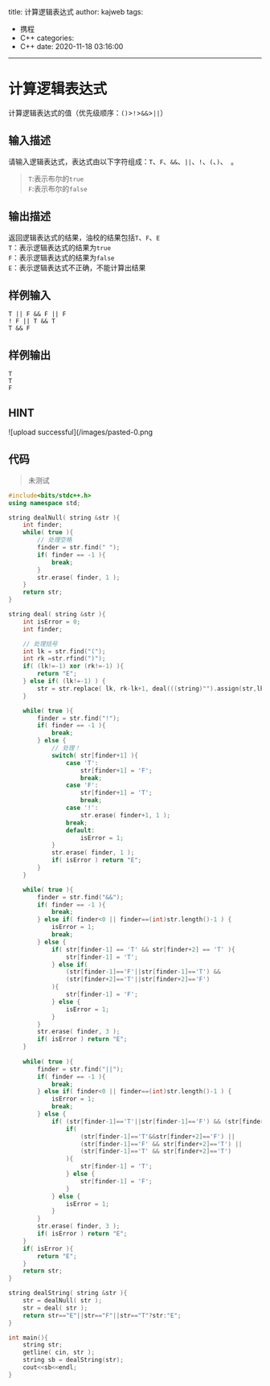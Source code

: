 title: 计算逻辑表达式
author: kajweb
tags:
  - 携程
  - C++
categories:
  - C++
date: 2020-11-18 03:16:00
---
# 计算逻辑表达式
计算逻辑表达式的值（优先级顺序：`()`>`!`>`&&`>`||`）

## 输入描述
请输入逻辑表达式，表达式由以下字符组成：`T`、`F`、`&&`、`||`、`!`、`(`、`)`、` `。  
>`T`:表示布尔的`true`  
>`F`:表示布尔的`false`

## 输出描述
返回逻辑表达式的结果，油校的结果包括`T`、`F`、`E`  
`T`：表示逻辑表达式的结果为`true`  
`F`：表示逻辑表达式的结果为`false`  
`E`：表示逻辑表达式不正确，不能计算出结果  

## 样例输入
```
T || F && F || F  
! F || T && T
T && F
```

## 样例输出
```
T
T
F
```

## HINT

![upload successful](/images/pasted-0.png

## 代码
> 未测试

```c++
#include<bits/stdc++.h>
using namespace std;

string dealNull( string &str ){
	int finder;
	while( true ){
		// 处理空格
		finder = str.find(" ");
		if( finder == -1 ){
			break;
		}
		str.erase( finder, 1 );
	}
	return str;
}

string deal( string &str ){
	int isError = 0;
	int finder;

	// 处理括号
	int lk = str.find("(");
	int rk =str.rfind(")");
	if( (lk!=-1) xor (rk!=-1) ){
		return "E";
	} else if( (lk!=-1) ) {
		str = str.replace( lk, rk-lk+1, deal(((string)"").assign(str,lk+1,rk-lk-1)) );
	}

	while( true ){
		finder = str.find("!");
		if( finder == -1 ){
			break;
		} else {
			// 处理！
			switch( str[finder+1] ){
				case 'T':
					str[finder+1] = 'F';
					break;
				case 'F':
					str[finder+1] = 'T';
					break;
				case '!':
					str.erase( finder+1, 1 );
				break;
				default:
					isError = 1;
			}
			str.erase( finder, 1 );
			if( isError ) return "E";
		}
	}

	while( true ){
		finder = str.find("&&");
		if( finder == -1 ){
			break;
		} else if( finder<0 || finder==(int)str.length()-1 ) {
			isError = 1;
			break;
		} else {
			if( str[finder-1] == 'T' && str[finder+2] == 'T' ){
				str[finder-1] = 'T';
			} else if( 
				(str[finder-1]=='F'||str[finder-1]=='T') &&
				(str[finder+2]=='T'||str[finder+2]=='F')
			){
				str[finder-1] = 'F';
			} else {
				isError = 1;
			}
		}
		str.erase( finder, 3 );
		if( isError ) return "E";
	}
	
	while( true ){
		finder = str.find("||");
		if( finder == -1 ){
			break;
		} else if( finder<0 || finder==(int)str.length()-1 ) {
			isError = 1;
			break;
		} else {
			if( (str[finder-1]=='T'||str[finder-1]=='F') && (str[finder+2]!='T'||str[finder+2]!='F') ){
				if( 
					(str[finder-1]=='T'&&str[finder+2]=='F') || 
					(str[finder-1]=='F' && str[finder+2]=='T') || 
					(str[finder-1]=='T' && str[finder+2]=='T')
				){
					str[finder-1] = 'T';
				} else {
					str[finder-1] = 'F';
				}
			} else {
				isError = 1;
			}
		}
		str.erase( finder, 3 );
		if( isError ) return "E";
	}
	if( isError ){
		return "E";
	}
	return str;
}

string dealString( string &str ){
	str = dealNull( str );
	str = deal( str );
	return str=="E"||str=="F"||str=="T"?str:"E";
}

int main(){
	string str;
	getline( cin, str );
	string sb = dealString(str);
	cout<<sb<<endl;
}
```